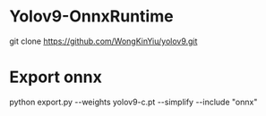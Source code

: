 # Yolov9-OnnxRuntime
git clone https://github.com/WongKinYiu/yolov9.git
# Export onnx
python export.py --weights yolov9-c.pt --simplify --include "onnx"
